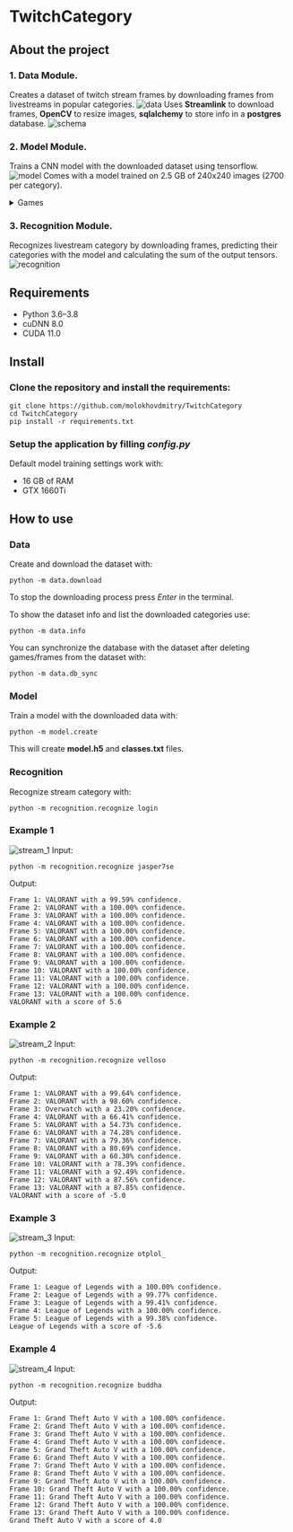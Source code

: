 # TwitchCategory

## About the project

### 1. Data Module.
Creates a dataset of twitch stream frames by downloading
frames from livestreams in popular categories.
![data](/images/data.png)
Uses **Streamlink** to download frames, **OpenCV** to resize images,
**sqlalchemy** to store info in a **postgres** database.
![schema](/images/schema.svg)

### 2. Model Module.
Trains a CNN model with the downloaded dataset using tensorflow.
![model](/images/model.png)
Comes with a model trained on 2.5 GB of 240x240 images (2700 per
category).

<details>
<summary>Games</summary>

* ARK: Survival Evolved
* Among Us
* Apex Legends
* Bloons TD 6
* Call of Duty: Warzone
* Counter-Strike: Global Offensive
* Dead by Daylight
* Destiny 2
* Dota 2
* Enlisted
* Escape from Tarkov
* Euro Truck Simulator 2
* FIFA 21
* Fortnite
* Gartic Phone
* Grand Theft Auto V
* Hearthstone
* It Takes Two
* LOST ARK
* League of Legends
* League of Legends: Wild Rift
* Mario Kart 8 Deluxe
* Minecraft
* Outriders
* Overwatch
* PLAYERUNKNOWN'S BATTLEGROUNDS
* Rocket League
* Rust
* Sea of Thieves
* Teamfight Tactics
* The Binding of Isaac: Repentance
* Tom Clancy's Rainbow Six Siege
* Totally Accurate Battlegrounds
* VALORANT
* Valheim
* World of Warcraft

</details>

### 3. Recognition Module.
Recognizes livestream category by downloading frames,
predicting their categories with the model and calculating
the sum of the output tensors.
![recognition](/images/recognition.png)

## Requirements
* Python 3.6–3.8
* cuDNN 8.0
* CUDA 11.0

## Install

### Clone the repository and install the requirements:
```
git clone https://github.com/molokhovdmitry/TwitchCategory
cd TwitchCategory
pip install -r requirements.txt
```
### Setup the application by filling *config.py*
Default model training settings work with:
* 16 GB of RAM
* GTX 1660Ti

## How to use
### Data
Create and download the dataset with:
```
python -m data.download
```
To stop the downloading process press *Enter* in the terminal.

To show the dataset info and list the downloaded categories use:
```
python -m data.info
```

You can synchronize the database with the dataset after deleting games/frames from
the dataset with:
```
python -m data.db_sync
```

### Model
Train a model with the downloaded data with:
```
python -m model.create
```
This will create **model.h5** and **classes.txt** files.

### Recognition
Recognize stream category with:
```
python -m recognition.recognize login
```

### Example 1
![stream_1](/images/stream_1.jpg)
Input:
```
python -m recognition.recognize jasper7se
```
Output:
```
Frame 1: VALORANT with a 99.59% confidence.
Frame 2: VALORANT with a 100.00% confidence.
Frame 3: VALORANT with a 100.00% confidence.
Frame 4: VALORANT with a 100.00% confidence.
Frame 5: VALORANT with a 100.00% confidence.
Frame 6: VALORANT with a 100.00% confidence.
Frame 7: VALORANT with a 100.00% confidence.
Frame 8: VALORANT with a 100.00% confidence.
Frame 9: VALORANT with a 100.00% confidence.
Frame 10: VALORANT with a 100.00% confidence.
Frame 11: VALORANT with a 100.00% confidence.
Frame 12: VALORANT with a 100.00% confidence.
Frame 13: VALORANT with a 100.00% confidence.
VALORANT with a score of 5.6
```

### Example 2
![stream_2](/images/stream_2.jpg)
Input:
```
python -m recognition.recognize velloso
```
Output:
```
Frame 1: VALORANT with a 99.64% confidence.
Frame 2: VALORANT with a 98.60% confidence.
Frame 3: Overwatch with a 23.20% confidence.
Frame 4: VALORANT with a 66.41% confidence.
Frame 5: VALORANT with a 54.73% confidence.
Frame 6: VALORANT with a 74.28% confidence.
Frame 7: VALORANT with a 79.36% confidence.
Frame 8: VALORANT with a 80.69% confidence.
Frame 9: VALORANT with a 60.30% confidence.
Frame 10: VALORANT with a 78.39% confidence.
Frame 11: VALORANT with a 92.49% confidence.
Frame 12: VALORANT with a 87.56% confidence.
Frame 13: VALORANT with a 87.85% confidence.
VALORANT with a score of -5.0
```

### Example 3
![stream_3](/images/stream_3.jpg)
Input:
```
python -m recognition.recognize otplol_
```
Output:
```
Frame 1: League of Legends with a 100.00% confidence.
Frame 2: League of Legends with a 99.77% confidence.
Frame 3: League of Legends with a 99.41% confidence.
Frame 4: League of Legends with a 100.00% confidence.
Frame 5: League of Legends with a 99.38% confidence.
League of Legends with a score of -5.6
```

### Example 4
![stream_4](/images/stream_4.jpg)
Input:
```
python -m recognition.recognize buddha
```
Output:
```
Frame 1: Grand Theft Auto V with a 100.00% confidence.
Frame 2: Grand Theft Auto V with a 100.00% confidence.
Frame 3: Grand Theft Auto V with a 100.00% confidence.
Frame 4: Grand Theft Auto V with a 100.00% confidence.
Frame 5: Grand Theft Auto V with a 100.00% confidence.
Frame 6: Grand Theft Auto V with a 100.00% confidence.
Frame 7: Grand Theft Auto V with a 100.00% confidence.
Frame 8: Grand Theft Auto V with a 100.00% confidence.
Frame 9: Grand Theft Auto V with a 100.00% confidence.
Frame 10: Grand Theft Auto V with a 100.00% confidence.
Frame 11: Grand Theft Auto V with a 100.00% confidence.
Frame 12: Grand Theft Auto V with a 100.00% confidence.
Frame 13: Grand Theft Auto V with a 100.00% confidence.
Grand Theft Auto V with a score of 4.0
```
